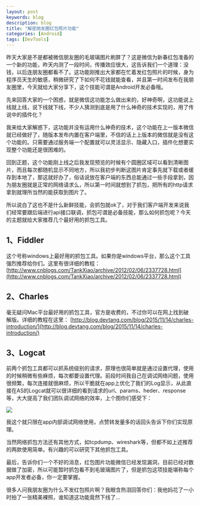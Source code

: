 ```yaml
---
layout: post
keywords: blog
description: blog
title: "解密朋友圈红包照片功能"
categories: [Android]
tags: [DevTools]
---
```



昨天大家是不是都被微信朋友圈的毛玻璃图片刷屏了？这是微信为新春红包准备的一个新的功能，昨天内测了一段时间，传播效应很大，这告诉我们一个道理：没钱，以后连朋友圈都看不了。这功能刚推出大家都在忙着发红包照片的时候，身为程序员天生的敏感，稍微研究了下如何不花钱就能查看，并且第一时间发布在我朋友圈里，今天就给大家分享下，这个技能可谓是Android开发必备哦。

先来回答大家的一个困惑，就是微信这功能怎么做出来的，好神奇啊，这功能说上线就上线，说下线就下线，不少人猜测到底是用了什么神奇的技术实现的，用了传说中的插件化？

我来给大家解惑下，这功能并没有运用什么神奇的技术，这个功能在上一版本微信就已经做好了，随版本发布内置在客户端里，不信的话上上版本的微信就是没有这个功能的。只需要通过服务端一个配置就可以灵活显示、隐藏入口，插件化想要实现整个功能还是很困难的。

回到正题，这个功能刚上线之后我发现预览的时候有个圆圈区域可以看到清晰图片，而且每次都随机显示不同地方，所以我初步判断这图片肯定事先就下载或者缓存到本地了，那这就好办了，俗话说放在客户端的东西总能通过一些手段拿到，因为朋友圈就是正常的网络请求么，所以第一时间就想到了抓包，把所有的http请求拿到就理所当然的能获取到图片了。

所以说白了这也不是什么新鲜技能，会抓包就ok了，对于我们客户端开发来说我们经常要跟后端进行api接口联调，抓包可谓是必备技能，那么如何抓包呢？今天的主题就给大家推荐几个最好用的抓包工具。

## 1、Fiddler
这个号称windows上最好用的抓包工具。如果你是windows平台，那么这个工具强烈推荐给你们。这里有很详细的教程：
[http://www.cnblogs.com/TankXiao/archive/2012/02/06/2337728.html](http://www.cnblogs.com/TankXiao/archive/2012/02/06/2337728.html)

## 2、Charles
毫无疑问Mac平台最好用的抓包工具，官方是收费的，不过你可以在网上找到破解版。详细的教程在这里：
[http://blog.devtang.com/blog/2015/11/14/charles-introduction/](http://blog.devtang.com/blog/2015/11/14/charles-introduction/)

## 3、Logcat
前两个抓包工具都可以抓系统级别的请求，原理也很简单就是通过设置代理，使用的时候稍微有些麻烦，每次都要设置代理。前段时间我自己在调试网络问题，使用很频繁，每次连接就很麻烦，所以干脆就在app上优化了我们的Log显示，从此直接在AS的Logcat就可以很详细的看到请求的url、params、heder、response等，大大提高了我们团队调试网络的效率，上个图你们感受下：

<img src="http://mmbiz.qpic.cn/mmbiz/159icnNTXChOicaeniczG8Bnb9JRicXv6mqIcZpLXkyGdYayktZaZJ8YnCubdGBDqxBz8EjW7h8pDHoyUuM2esgxicQ/640?wx_fmt=jpeg&tp=webp&wxfrom=5&wx_lazy=1">

我这个就只限在app内部调试网络使用，点赞转发量多的话回头告诉下你们实现原理。

当然网络抓包方法还有其他方式，如tcpdump、wireshark等，但都不如上述推荐的两款使用简单。有兴趣的可以研究下其他抓包工具。

最后，告诉你们一个不好的消息，红包图片功能微信已经发现漏洞，目前已经对数据做了加密，所以可能暂时抓包看不到毛玻璃图片了，但是抓包这项技能堪称每个app开发者必备，你一定要掌握。

很多人问我朋友圈为什么不发红包照片啊？我眼含热泪回答你们：我他妈花了一小时拍了一张精美裸照，谁知道这功能竟然下线了...